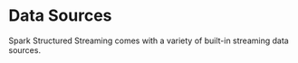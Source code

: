 # Data Sources

Spark Structured Streaming comes with a variety of built-in streaming data sources.
